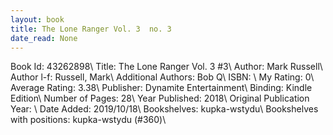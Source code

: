 ```yaml
---
layout: book
title: The Lone Ranger Vol. 3  no. 3
date_read: None
---
```


Book Id: 43262898\ 
Title: The Lone Ranger Vol. 3 #3\ 
Author: Mark   Russell\ 
Author l-f: Russell, Mark\ 
Additional Authors: Bob Q\ 
ISBN: \ 
My Rating: 0\ 
Average Rating: 3.38\ 
Publisher: Dynamite Entertainment\ 
Binding: Kindle Edition\ 
Number of Pages: 28\ 
Year Published: 2018\ 
Original Publication Year: \ 
Date Added: 2019/10/18\ 
Bookshelves: kupka-wstydu\ 
Bookshelves with positions: kupka-wstydu (#360)\ 

